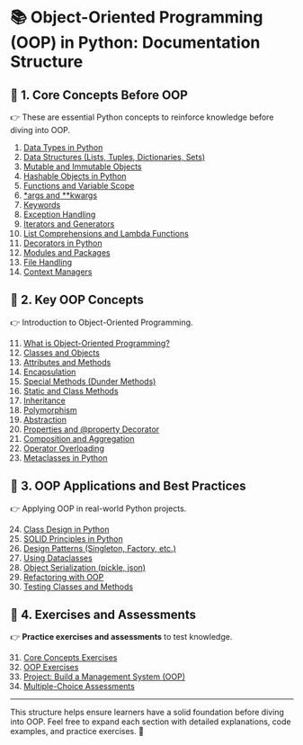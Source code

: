 # 📚 Object-Oriented Programming (OOP) in Python: Documentation Structure

## 🔹 **1. Core Concepts Before OOP**
👉 These are essential Python concepts to reinforce knowledge before diving into OOP.

1. [Data Types in Python](core-concepts/data-types-in-python.md)
2. [Data Structures (Lists, Tuples, Dictionaries, Sets)](core-concepts/data-structures)
3. [Mutable and Immutable Objects](core-concepts/mutable-and-immutable-objects)
4. [Hashable Objects in Python](core-concepts/hashable-objects-in-python)
5. [Functions and Variable Scope](core-concepts/functions-and-variable-scope)
6. [*args and **kwargs](core-concepts/args-and-kwargs)
7. [Keywords](core-concepts/keywords)
8. [Exception Handling](core-concepts/exception-handling)
9. [Iterators and Generators](core-concepts/iterators-and-generators)
10. [List Comprehensions and Lambda Functions](core-concepts/list-comprehensions-and-lambda-functions)
11. [Decorators in Python](core-concepts/decorators-in-python)
12. [Modules and Packages](core-concepts/modules-and-packages)
13. [File Handling](core-concepts/file-handling)
14. [Context Managers](core-concepts/context-managers)

## 🔹 **2. Key OOP Concepts**
👉 Introduction to Object-Oriented Programming.

11. [What is Object-Oriented Programming?](#what-is-oop)
12. [Classes and Objects](#classes-and-objects)
13. [Attributes and Methods](#attributes-and-methods)
14. [Encapsulation](#encapsulation)
15. [Special Methods (Dunder Methods)](#special-methods)
16. [Static and Class Methods](#static-and-class-methods)
17. [Inheritance](#inheritance)
18. [Polymorphism](#polymorphism)
19. [Abstraction](#abstraction)
20. [Properties and @property Decorator](#properties-and-property-decorator)
21. [Composition and Aggregation](#composition-and-aggregation)
22. [Operator Overloading](#operator-overloading)
23. [Metaclasses in Python](#metaclasses-in-python)

## 🔹 **3. OOP Applications and Best Practices**
👉 Applying OOP in real-world Python projects.

24. [Class Design in Python](#class-design-in-python)
25. [SOLID Principles in Python](#solid-principles-in-python)
26. [Design Patterns (Singleton, Factory, etc.)](#design-patterns)
27. [Using Dataclasses](#using-dataclasses)
28. [Object Serialization (pickle, json)](#object-serialization)
29. [Refactoring with OOP](#refactoring-with-oop)
30. [Testing Classes and Methods](#testing-classes-and-methods)

## 🔹 **4. Exercises and Assessments**
👉 **Practice exercises and assessments** to test knowledge.

31. [Core Concepts Exercises](#core-concepts-exercises)
32. [OOP Exercises](#oop-exercises)
33. [Project: Build a Management System (OOP)](#final-project)
34. [Multiple-Choice Assessments](#multiple-choice-assessments)

---

This structure helps ensure learners have a solid foundation before diving into OOP. Feel free to expand each section with detailed explanations, code examples, and practice exercises. 🚀
